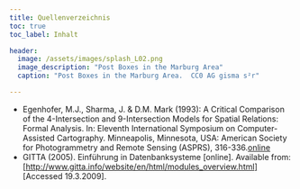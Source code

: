 ```yaml
---
title: Quellenverzeichnis 
toc: true
toc_label: Inhalt

header:
  image: /assets/images/splash_L02.png
  image_description: "Post Boxes in the Marburg Area"
  caption: "Post Boxes in the Marburg Area.  CC0 AG gisma s²r"

---
```


	

  * Egenhofer, M.J., Sharma, J. & D.M. Mark (1993): A Critical Comparison of the 4-Intersection and 9-Intersection Models for Spatial Relations: Formal Analysis. In: Eleventh International Symposium on Computer-Assisted Cartography. Minneapolis, Minnesota, USA: American Society for Photogrammetry and Remote Sensing (ASPRS), 316-336.[online](http://www.spatial.maine.edu/~max/4Vs9.pdf) 
  * GITTA (2005). Einführung in Datenbanksysteme [online]. Available from: [http://www.gitta.info/website/en/html/modules_overview.html] [Accessed 19.3.2009].








